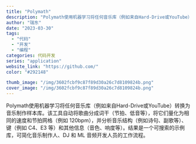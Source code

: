 ```yaml
---
title: "Polymath"
description: "Polymath使用机器学习将任何音乐库（例如来自Hard-Drive或YouTube）转换为音乐制作样本库。该工具自动"
author: "瑞东"
date: "2023-03-30"
tags:
  - "代码"
  - "开发"
  - "编程"
categories: 代码开发
series: "application"
website_link: "https://github.com/"
color: "#292148"

thumb_image: "/img/3602fcbf9c87f89d30a26c7d8109824b.png"
cover_image: "/img/3602fcbf9c87f89d30a26c7d8109824b.png"
---
```


Polymath使用机器学习将任何音乐库（例如来自Hard-Drive或YouTube）转换为音乐制作样本库。该工具自动将歌曲分成词干（节拍、低音等），将它们量化为相同的速度和节拍网格（例如 120bpm），并分析音乐结构（例如诗句、副歌等）、键（例如 C4、E3 等）和其他信息（音色、响度等）。结果是一个可搜索的示例库，可简化音乐制作人、DJ 和 ML 音频开发人员的工作流程。 